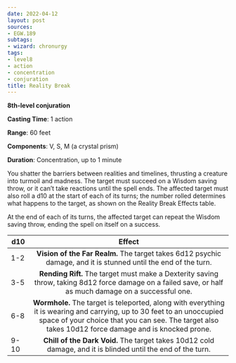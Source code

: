```yaml
---
date: 2022-04-12
layout: post
sources:
- EGW.189
subtags:
- wizard: chronurgy
tags:
- level8
- action
- concentration
- conjuration
title: Reality Break
---
```


**8th-level conjuration**

**Casting Time**: 1 action

**Range**: 60 feet

**Components**: V, S, M (a crystal prism)

**Duration**: Concentration, up to 1 minute

You shatter the barriers between realities and timelines, thrusting a creature into turmoil and madness. The target must succeed on a Wisdom saving throw, or it can’t take reactions until the spell ends. The affected target must also roll a d10 at the start of each of its turns; the number rolled determines what happens to the target, as shown on the Reality Break Effects table.

At the end of each of its turns, the affected target can repeat the Wisdom saving throw, ending the spell on itself on a success.

|d10  |Effect     |
|-----|:---------:|
|1-2  |**Vision of the Far Realm.** The target takes 6d12 psychic damage, and it is stunned until the end of the turn.|
|3-5  |**Rending Rift.** The target must make a Dexterity saving throw, taking 8d12 force damage on a failed save, or half as much damage on a successful one.|
|6-8  |**Wormhole.** The target is teleported, along with everything it is wearing and carrying, up to 30 feet to an unoccupied space of your choice that you can see. The target also takes 10d12 force damage and is knocked prone.
|9-10 |**Chill of the Dark Void.** The target takes 10d12 cold damage, and it is blinded until the end of the turn.|
